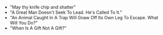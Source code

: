 - "May thy knife chip and shatter"
- "A Great Man Doesn't Seek To Lead. He's Called To It." 
- "An Animal Caught In A Trap Will Gnaw Off Its Own Leg To Escape. What Will You Do?" 
- "When Is A Gift Not A Gift?"
